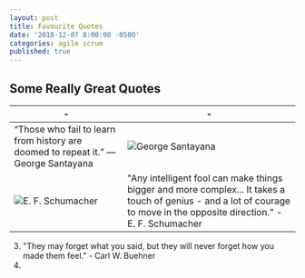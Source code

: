 ```yaml
---
layout: post
title: Favourite Quotes
date: '2018-12-07 8:00:00 -0500'
categories: agile scrum
published: true
---
```

## Some Really Great Quotes

| - | - |
|---|---|
|“Those who fail to learn from history are doomed to repeat it.” ― George Santayana|![George Santayana]({{site.baseurl}}/assets/george_santayana.jpg)|
|![E. F. Schumacher]({{site.baseurl}}/assets/schumacher.jpg)|"Any intelligent fool can make things bigger and more complex... It takes a touch of genius - and a lot of courage to move in the opposite direction." - E. F. Schumacher|
3. "They may forget what you said, but they will never forget how you made them feel." - Carl W. Buehner
4.
